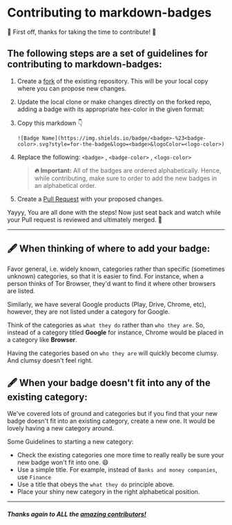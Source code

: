 # Contributing to markdown-badges

:tada: First off, thanks for taking the time to contribute! :tada:

## The following steps are a set of guidelines for contributing to markdown-badges:

1. Create a [fork](https://docs.github.com/en/get-started/quickstart/fork-a-repo) of the existing repository. This will be your local copy where you can propose new changes.
2. Update the local clone or make changes directly on the forked repo, adding a badge with its appropriate hex-color in the given format:

3. Copy this markdown 👇

   `![Badge Name](https://img.shields.io/badge/<badge>-%23<badge-color>.svg?style=for-the-badge&logo=<badge>&logoColor=<logo-color>)`
   
4. Replace the following: `<badge>` , `<badge-color>` , `<logo-color>`

    > **:fire: Important:** All of the badges are ordered alphabetically. Hence, while contributing, make sure to order to add the new badges in an alphabetical order.

5. Create a [Pull Request](https://docs.github.com/en/get-started/quickstart/contributing-to-projects#making-a-pull-request) with your proposed changes.

Yayyy, You are all done with the steps! Now just seat back and watch while your Pull request is reviewed and ultimately merged. 🎊

<hr />

## 🖋️ When thinking of where to add your badge:
Favor general, i.e. widely known, categories rather than specific (sometimes unknown) categories, so that it is easier to find. For instance, when a person thinks of Tor Browser, they'd want to find it where other browsers are listed.

Similarly, we have several Google products (Play, Drive, Chrome, etc), however, they are not listed under a category for Google.

Think of the categories as `what they do` rather than `who they are`.
So, instead of a category titled **Google** for instance, Chrome would be placed in a category like **Browser**.

Having the categories based on `who they are` will quickly become clumsy. And clumsy doesn't feel right.

## 🖋️ When your badge doesn't fit into any of the existing category:
We've covered lots of ground and categories but if you find that your new badge doesn't fit into an existing category, create a new one. It would be lovely having a new category around. 

Some Guidelines to starting a new category:
- Check the existing categories one more time to really really be sure your new badge won't fit into one. 😄
- Use a simple title. For example, instead of `Banks and money companies`, use `Finance`
- Use a title that obeys the `what they do` principle above.
- Place your shiny new category in the right alphabetical position.

<hr />

##### Thanks again to ALL the [amazing contributors!](https://github.com/Ileriayo/markdown-badges/graphs/contributors)
